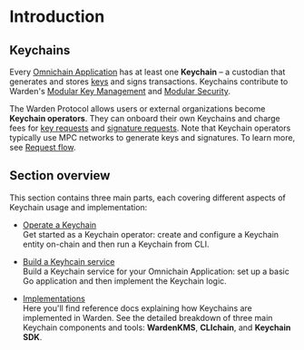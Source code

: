 ﻿---
sidebar_position: 1
---

# Introduction

## Keychains

Every [Omnichain Application](/learn/glossary#omnichain-application) has at least one **Keychain** – a custodian that generates and stores [keys](/learn/glossary#key) and signs transactions. Keychains contribute to Warden's [Modular Key Management](/learn/glossary#modular-key-management) and [Modular Security](/learn/glossary#modular-security).

The Warden Protocol allows users or external organizations become **Keychain operators**. They can onboard their own Keychains and charge fees for [key requests](/learn/glossary#key-request) and [signature requests](/learn/glossary#signature-request). Note that Keychain operators typically use MPC networks to generate keys and signatures. To learn more, see [Request flow](/learn/request-flow).

## Section overview

This section contains three main parts, each covering different aspects of Keychain usage and implementation: 

- [Operate a Keychain](/category/operate-a-keychain)  
Get started as a Keychain operator: create and configure a Keychain entity on-chain and then run a Keychain from CLI.

- [Build a Keyhcain service](/category/build-a-keychain-service)  
Build a Keychain service for your Omnichain Application: set up a basic Go application and then implement the Keychain logic.

- [Implementations](/category/implementations)  
Here you'll find reference docs explaining how Keychains are implemented in Warden. See the detailed breakdown of three main Keychain components and tools: **WardenKMS**, **CLIchain**, and **Keychain SDK**.